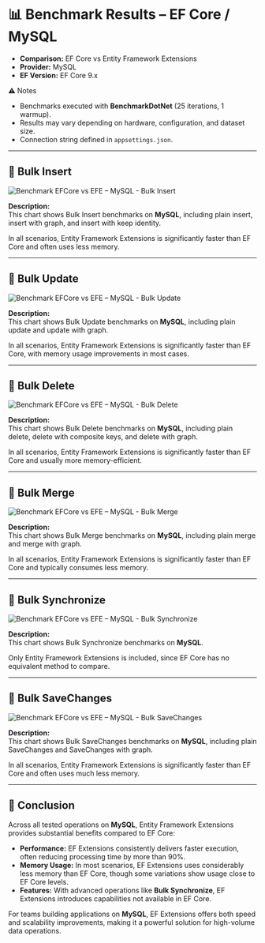 # 📊 Benchmark Results – EF Core / MySQL

* **Comparison:** EF Core vs Entity Framework Extensions  
* **Provider:** MySQL  
* **EF Version:** EF Core 9.x  

⚠️ Notes  

* Benchmarks executed with **BenchmarkDotNet** (25 iterations, 1 warmup).  
* Results may vary depending on hardware, configuration, and dataset size.  
* Connection string defined in `appsettings.json`.  

---

## 🔹 Bulk Insert

![Benchmark EFCore vs EFE – MySQL - Bulk Insert](https://raw.githubusercontent.com/zzzprojects/EntityFramework-Extensions/master/images/benchmark-efcore-vs-efe-mysql-bulk-insert.png)

**Description:**  
This chart shows Bulk Insert benchmarks on **MySQL**, including plain insert, insert with graph, and insert with keep identity.  

In all scenarios, Entity Framework Extensions is significantly faster than EF Core and often uses less memory.  

---

## 🔹 Bulk Update

![Benchmark EFCore vs EFE – MySQL - Bulk Update](https://raw.githubusercontent.com/zzzprojects/EntityFramework-Extensions/master/images/benchmark-efcore-vs-efe-mysql-bulk-update.png)

**Description:**  
This chart shows Bulk Update benchmarks on **MySQL**, including plain update and update with graph.  

In all scenarios, Entity Framework Extensions is significantly faster than EF Core, with memory usage improvements in most cases.  

---

## 🔹 Bulk Delete

![Benchmark EFCore vs EFE – MySQL - Bulk Delete](https://raw.githubusercontent.com/zzzprojects/EntityFramework-Extensions/master/images/benchmark-efcore-vs-efe-mysql-bulk-delete.png)

**Description:**  
This chart shows Bulk Delete benchmarks on **MySQL**, including plain delete, delete with composite keys, and delete with graph.  

In all scenarios, Entity Framework Extensions is significantly faster than EF Core and usually more memory-efficient.  

---

## 🔹 Bulk Merge

![Benchmark EFCore vs EFE – MySQL - Bulk Merge](https://raw.githubusercontent.com/zzzprojects/EntityFramework-Extensions/master/images/benchmark-efcore-vs-efe-mysql-bulk-merge.png)

**Description:**  
This chart shows Bulk Merge benchmarks on **MySQL**, including plain merge and merge with graph.  

In all scenarios, Entity Framework Extensions is significantly faster than EF Core and typically consumes less memory.  

---

## 🔹 Bulk Synchronize

![Benchmark EFCore vs EFE – MySQL - Bulk Synchronize](https://raw.githubusercontent.com/zzzprojects/EntityFramework-Extensions/master/images/benchmark-efcore-vs-efe-mysql-bulk-synchronize.png)

**Description:**  
This chart shows Bulk Synchronize benchmarks on **MySQL**.  

Only Entity Framework Extensions is included, since EF Core has no equivalent method to compare.  

---

## 🔹 Bulk SaveChanges

![Benchmark EFCore vs EFE – MySQL - Bulk SaveChanges](https://raw.githubusercontent.com/zzzprojects/EntityFramework-Extensions/master/images/benchmark-efcore-vs-efe-mysql-bulk-savechanges.png)

**Description:**  
This chart shows Bulk SaveChanges benchmarks on **MySQL**, including plain SaveChanges and SaveChanges with graph.  

In all scenarios, Entity Framework Extensions is significantly faster than EF Core and often uses much less memory.  

---

## 🏁 Conclusion

Across all tested operations on **MySQL**, Entity Framework Extensions provides substantial benefits compared to EF Core:  

* **Performance:** EF Extensions consistently delivers faster execution, often reducing processing time by more than 90%.  
* **Memory Usage:** In most scenarios, EF Extensions uses considerably less memory than EF Core, though some variations show usage close to EF Core levels.  
* **Features:** With advanced operations like **Bulk Synchronize**, EF Extensions introduces capabilities not available in EF Core.  

For teams building applications on **MySQL**, EF Extensions offers both speed and scalability improvements, making it a powerful solution for high-volume data operations.  
